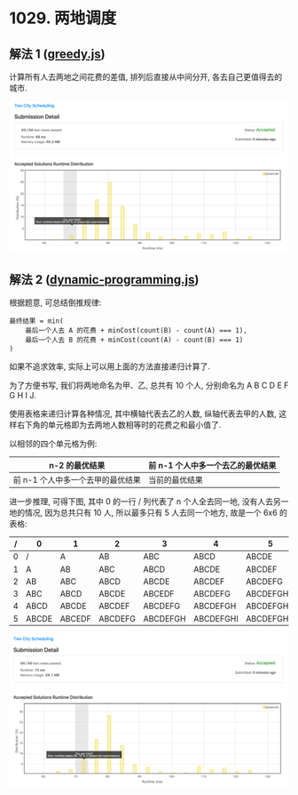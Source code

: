 # 1029. 两地调度

## 解法 1 ([greedy.js](./greedy.js))

计算所有人去两地之间花费的差值, 排列后直接从中间分开, 各去自己更值得去的城市.

![成绩](assets/greedy.png)

## 解法 2 ([dynamic-programming.js](./dynamic-programming.js))

根据题意, 可总结倒推规律:

```
最终结果 = min(
    最后一个人去 A 的花费 + minCost(count(B) - count(A) === 1), 
    最后一个人去 B 的花费 + minCost(count(A) - count(B) === 1)
)
```

如果不追求效率, 实际上可以用上面的方法直接递归计算了.

为了方便书写, 我们将两地命名为甲、乙, 总共有 10 个人, 分别命名为 A B C D E F G H I J.

使用表格来递归计算各种情况, 其中横轴代表去乙的人数, 纵轴代表去甲的人数, 这样右下角的单元格即为去两地人数相等时的花费之和最小值了.

以相邻的四个单元格为例:

|n-2 的最优结果|前 n-1 个人中多一个去乙的最优结果|
|---|---|
|前 n-1 个人中多一个去甲的最优结果|当前的最优结果|

进一步推理, 可得下图, 其中 0 的一行 / 列代表了 n 个人全去同一地, 没有人去另一地的情况, 因为总共只有 10 人, 所以最多只有 5 人去同一个地方, 故是一个 6x6 的表格:

|/|    0|     1|      2|       3|        4|         5|
|---|---|------|-------|--------|---------|----------|
|0|    /|     A|     AB|     ABC|     ABCD|     ABCDE|
|1|    A|    AB|    ABC|    ABCD|    ABCDE|    ABCDEF|
|2|   AB|   ABC|   ABCD|   ABCDE|   ABCDEF|   ABCDEFG|
|3|  ABC|  ABCD|  ABCDE|  ABCEDF|  ABCDEFG|  ABCDEFGH|
|4| ABCD| ABCDE| ABCDEF| ABCDEFG| ABCDEFGH| ABCDEFGHI|
|5|ABCDE|ABCEDF|ABCDEFG|ABCDEFGH|ABCDEFGHI|ABCDEFGHIJ|

![成绩](assets/dynamic-programming.png)
